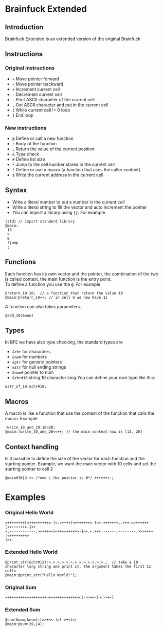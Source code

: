 # Brainfuck Extended
## Introduction
Brainfuck Extended is an extended version of the original Brainfuck

## Instructions
### Original instructions
- `>` Move pointer forward
- `<` Move pointer backward
- `+` Increment current cell
- `-` Decrement current cell
- `.` Print ASCII charaeter of the current cell
- `,` Get ASCII character and put in the current cell
- `[` While current cell != 0 loop
- `]` End loop

### New instructions
- `@` Define or call a new function
- `:` Body of the function
- `;` Return the value of the current position
- `&` Type check
- `#` Define list size
- `*` Jump to the cell number stored in the current cell
- `!` Define or use a macro (a function that uses the caller context)
- `$` Write the current address in the current cell

## Syntax
- Write a literal number to put a number in the current cell
- Write a literal string to fill the vector and auto increment the pointer
- You can import a library using `{}`. For example
```
{std} // import standard library
@main:
 10
 >
 0
 !jump
 ;
```

## Functions
Each function has its own vector and the pointer, the combination of the two is called context, the main function is the entry point.  
To define a function you use the `@`. For example
```
@return_10:10;  // a function that return the value 10
@main:@return_10++; // in cell 0 we now have 12
```
A function can also takes parameters.
```
@add_10(&num)
```

## Types
In BFE we have also type checking, the standard types are
- `&chr` for characters
- `&num` for numbers
- `&ptr` for generic pointers
- `&str` for null ending strings
- `&num#` pointer to num
- `&chr#10` string 10 character long
You can define your own type like this:
```
&str_of_10:&chr#10;
```

## Macros
A macro is like a function that use the context of the function that calls the macro. Example
```
!write_10_and_20:10>20;
@main:!write_10_and_20<<++; // the main context now is [12, 20]
```

## Context handling
Is it possible to define the size of the vector for each function and the starting pointer. Example, we want the main vector with 10 cells and set the starting pointer to cell 2
```
@main#10|2:<< /*now i the pointer is 0*/ +++>++<-;
```

# Examples
### Original Hello World
```
>++++++++[<+++++++++>-]<.>++++[<+++++++>-]<+.+++++++..+++.>>++++++[<+++++++>-]<+
+.------------.>++++++[<+++++++++>-]<+.<.+++.------.--------.>>>++++[<++++++++>-
]<+.
```
### Extended Hello World
```
@print_str(&chr#12):>.>.>.>.>.>.>.>.>.>.>.>.>.;  // take a 10 character long string and print it, the argument takes the first 12 cells
@main:@print_str("Hello World!");
```
### Original Sum
```
+++++++++++++++++++>++++++++++++++<[->>+<<]>[->+<]
```
### Extended Sum
```
@sum(&num,&num):[>>+<<-]>[->+<]>;
@main:@sum(19,14);
```

